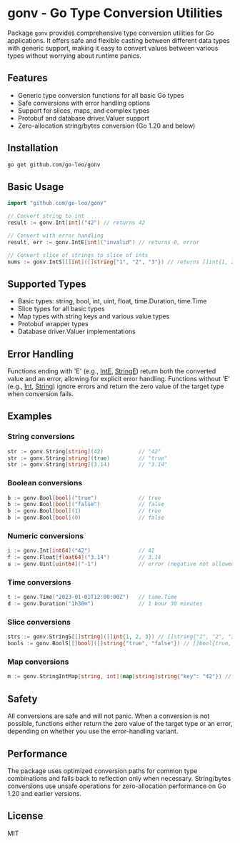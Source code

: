 # gonv - Go Type Conversion Utilities

Package `gonv` provides comprehensive type conversion utilities for Go applications. It offers safe and flexible casting between different data types with generic support, making it easy to convert values between various types without worrying about runtime panics.

## Features

- Generic type conversion functions for all basic Go types
- Safe conversions with error handling options
- Support for slices, maps, and complex types
- Protobuf and database driver.Valuer support
- Zero-allocation string/bytes conversion (Go 1.20 and below)

## Installation

```bash
go get github.com/go-leo/gonv
```

## Basic Usage

```go
import "github.com/go-leo/gonv"

// Convert string to int
result := gonv.Int[int]("42") // returns 42

// Convert with error handling
result, err := gonv.IntE[int]("invalid") // returns 0, error

// Convert slice of strings to slice of ints
nums := gonv.IntS[[]int]([]string{"1", "2", "3"}) // returns []int{1, 2, 3}
```

## Supported Types

- Basic types: string, bool, int, uint, float, time.Duration, time.Time
- Slice types for all basic types
- Map types with string keys and various value types
- Protobuf wrapper types
- Database driver.Valuer implementations

## Error Handling

Functions ending with 'E' (e.g., [IntE](file:///Users/soyacen/Workspace/github.com/go-leo/gonv/int.go#L23-L25), [StringE](file:///Users/soyacen/Workspace/github.com/go-leo/gonv/string.go#L24-L26)) return both the converted value and an error, allowing for explicit error handling. Functions without 'E' (e.g., [Int](file:///Users/soyacen/Workspace/github.com/go-leo/gonv/int.go#L17-L20), [String](file:///Users/soyacen/Workspace/github.com/go-leo/gonv/string.go#L18-L21)) ignore errors and return the zero value of the target type when conversion fails.

## Examples

### String conversions

```go
str := gonv.String[string](42)           // "42"
str := gonv.String[string](true)         // "true"
str := gonv.String[string](3.14)         // "3.14"
```

### Boolean conversions

```go
b := gonv.Bool[bool]("true")             // true
b := gonv.Bool[bool]("false")            // false
b := gonv.Bool[bool](1)                  // true
b := gonv.Bool[bool](0)                  // false
```

### Numeric conversions

```go
i := gonv.Int[int64]("42")               // 42
f := gonv.Float[float64]("3.14")         // 3.14
u := gonv.Uint[uint64]("-1")             // error (negative not allowed)
```

### Time conversions

```go
t := gonv.Time("2023-01-01T12:00:00Z")   // time.Time
d := gonv.Duration("1h30m")              // 1 hour 30 minutes
```

### Slice conversions

```go
strs := gonv.StringS[[]string]([]int{1, 2, 3}) // []string{"1", "2", "3"}
bools := gonv.BoolS[[]bool]([]string{"true", "false"}) // []bool{true, false}
```

### Map conversions

```go
m := gonv.StringIntMap[string, int](map[string]string{"key": "42"}) // map[string]int{"key": 42}
```

## Safety

All conversions are safe and will not panic. When a conversion is not possible, functions either return the zero value of the target type or an error, depending on whether you use the error-handling variant.

## Performance

The package uses optimized conversion paths for common type combinations and falls back to reflection only when necessary. String/bytes conversions use unsafe operations for zero-allocation performance on Go 1.20 and earlier versions.

## License

MIT
